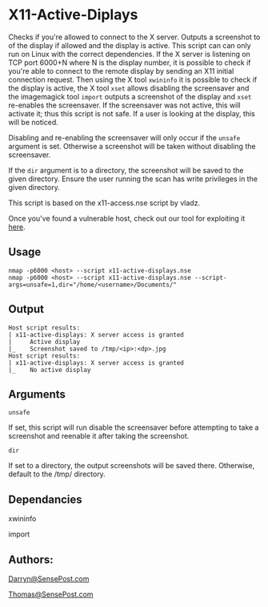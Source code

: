 # X11-Active-Diplays

Checks if you're allowed to connect to the X server. Outputs a screenshot to of the display if allowed and the display is active. This script can can only run on Linux with the correct dependencies. If the X server is listening on TCP port 6000+N where N is the display number, it is possible to check if you're able to connect to the remote display by sending an X11 initial connection request. Then using the X tool ```xwininfo``` it is possible to check if the display is active, the X tool ```xset``` allows disabling the screensaver and the imagemagick tool ```import``` outputs a screenshot of the display and ```xset``` re-enables the screensaver. If the screensaver was not active, this will activate it; thus this script is not safe. If a user is looking at the display, this will be noticed.

Disabling and re-enabling the screensaver will only occur if the ```unsafe``` argument is set. Otherwise a screenshot will be taken without disabling the screensaver.

If the ```dir``` argument is to a directory, the screenshot will be saved to the given directory. Ensure the user running the scan has write privileges in the given directory.

This script is based on the x11-access.nse script by vladz.

Once you've found a vulnerable host, check out our tool for exploiting it [here](https://github.com/sensepost/xrdp).

## Usage
```
nmap -p6000 <host> --script x11-active-displays.nse
nmap -p6000 <host> --script x11-active-displays.nse --script-args=unsafe=1,dir="/home/<username>/Documents/"
```

## Output
```
Host script results:
| x11-active-displays: X server access is granted
|     Active display
|_    Screenshot saved to /tmp/<ip>:<dp>.jpg
Host script results:
| x11-active-displays: X server access is granted
|_    No active display
```

## Arguments
```
unsafe
```
If set, this script will run disable the screensaver before attempting to take a screenshot and reenable it after taking the screenshot.
```	
dir
```
If set to a directory, the output screenshots will be saved there. Otherwise, default to the /tmp/ directory.
	
## Dependancies
xwininfo

import

## Authors:
Darryn@SensePost.com

Thomas@SensePost.com

